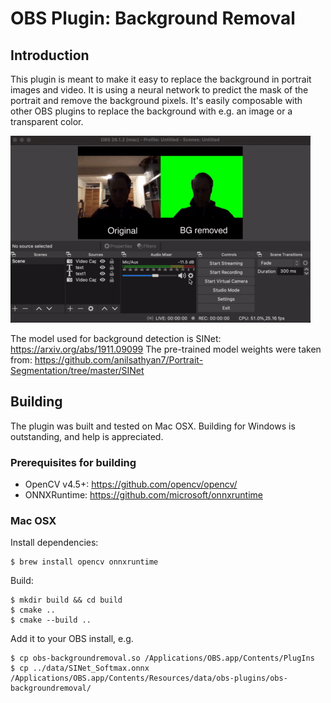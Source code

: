 # OBS Plugin: Background Removal

## Introduction

This plugin is meant to make it easy to replace the background in portrait images and video.
It is using a neural network to predict the mask of the portrait and remove the background pixels.
It's easily composable with other OBS plugins to replace the background with e.g. an image or
a transparent color.

![](demo.gif)

The model used for background detection is SINet: https://arxiv.org/abs/1911.09099
The pre-trained model weights were taken from: https://github.com/anilsathyan7/Portrait-Segmentation/tree/master/SINet

## Building

The plugin was built and tested on Mac OSX. Building for Windows is outstanding, and help is appreciated.

### Prerequisites for building
- OpenCV v4.5+: https://github.com/opencv/opencv/
- ONNXRuntime: https://github.com/microsoft/onnxruntime

### Mac OSX

Install dependencies:
```
$ brew install opencv onnxruntime
```

Build:
```
$ mkdir build && cd build
$ cmake ..
$ cmake --build ..
```

Add it to your OBS install, e.g.
```
$ cp obs-backgroundremoval.so /Applications/OBS.app/Contents/PlugIns
$ cp ../data/SINet_Softmax.onnx /Applications/OBS.app/Contents/Resources/data/obs-plugins/obs-backgroundremoval/
```
